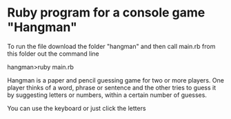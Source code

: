 # Ruby program for a console game "Hangman"

To run the file download the folder "hangman" and then call main.rb from this folder out the command line

hangman>ruby main.rb

Hangman is a paper and pencil guessing game for two or more players. One player thinks of a word, phrase or sentence and the other tries to guess it by suggesting letters or numbers, within a certain number of guesses.

You can use the keyboard or just click the letters
